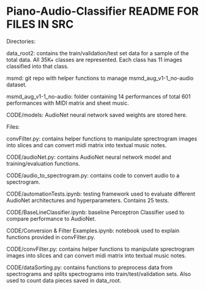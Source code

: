 # Piano-Audio-Classifier README FOR FILES IN SRC

Directories:

data_root2: contains the train/validation/test set data for a sample of the total data. All 35K+ classes are represented. Each class has 11 images classified into that class.

msmd: git repo with helper functions to manage msmd_aug_v1-1_no-audio dataset.

msmd_aug_v1-1_no-audio: folder containing 14 performances of total 601 performances with MIDI matrix and sheet music.

CODE/models: AudioNet neural network saved weights are stored here.

Files:

convFilter.py: contains helper functions to manipulate sprectrogram images into slices and can convert midi matrix into textual music notes.

CODE/audioNet.py: contains AudioNet neural network model and training/evaluation functions.

CODE/audio_to_spectrogram.py: contains code to convert audio to a spectrogram.

CODE/automationTests.ipynb: testing framework used to evaluate different AudioNet architectures and hyperparameters. Contains 25 tests.

CODE/BaseLineClassifier.ipynb: baseline Perceptron Classifier used to compare performance to AudioNet.

CODE/Conversion & Filter Examples.ipynb: notebook used to explain functions provided in convFilter.py.

CODE/convFilter.py: contains helper functions to manipulate sprectrogram images into slices and can convert midi matrix into textual music notes.

CODE/dataSorting.py: contains functions to preprocess data from spectrograms and splits spectrograms into train/test/validation sets. Also used to count data pieces saved in data_root.

